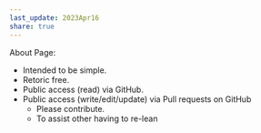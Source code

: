 ```yaml
---  
last_update: 2023Apr16  
share: true    
---  
```

  
About Page:  
- Intended to be simple.
- Retoric free.
- Public access (read) via GitHub.
- Public access (write/edit/update) via Pull requests on GitHub
	- Please contribute.
	- To assist other having to re-lean
